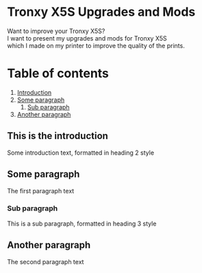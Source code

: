 # Tronxy X5S Upgrades and Mods

Want to improve your Tronxy X5S?<br>
I want to present my upgrades and mods for Tronxy X5S<br> which I made on my printer to improve the quality of the prints.

# Table of contents
1. [Introduction](#introduction)
2. [Some paragraph](#paragraph1)
    1. [Sub paragraph](#subparagraph1)
3. [Another paragraph](#paragraph2)

## This is the introduction <a name="introduction"></a>
Some introduction text, formatted in heading 2 style

## Some paragraph <a name="paragraph1"></a>
The first paragraph text

### Sub paragraph <a name="subparagraph1"></a>
This is a sub paragraph, formatted in heading 3 style

## Another paragraph <a name="paragraph2"></a>
The second paragraph text